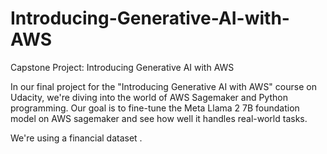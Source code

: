 # Introducing-Generative-AI-with-AWS
Capstone Project: Introducing Generative AI with AWS

In our final project for the "Introducing Generative AI with AWS" course on Udacity, we're diving into the world of AWS Sagemaker and Python programming. Our goal is to fine-tune the Meta Llama 2 7B foundation model on AWS sagemaker and see how well it handles real-world tasks.

We're using a financial dataset .
